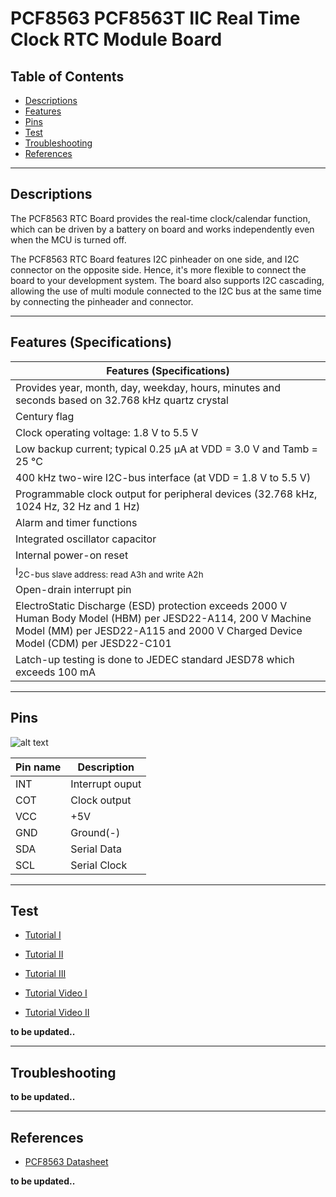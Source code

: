 # PCF8563 PCF8563T IIC Real Time Clock RTC Module Board

## Table of Contents

-   [Descriptions](#descriptions)
-   [Features](#features)
-   [Pins](#pins)
-   [Test](#test)
-   [Troubleshooting](#troubleshooting)
-   [References](#references)

---

## Descriptions

The PCF8563 RTC Board provides the real-time clock/calendar function, which can be driven by a battery on board and works independently even when the MCU is turned off.

The PCF8563 RTC Board features I2C pinheader on one side, and I2C connector on the opposite side. Hence, it's more flexible to connect the board to your development system. The board also supports I2C cascading, allowing the use of multi module connected to the I2C bus at the same time by connecting the pinheader and connector.

---

## Features (Specifications)

| Features (Specifications)                                                                                                                                                                      |
| ---------------------------------------------------------------------------------------------------------------------------------------------------------------------------------------------- |
| Provides year, month, day, weekday, hours, minutes and seconds based on 32.768 kHz quartz crystal                                                                                              |
| Century flag                                                                                                                                                                                   |
| Clock operating voltage: 1.8 V to 5.5 V                                                                                                                                                        |
| Low backup current; typical 0.25 µA at VDD = 3.0 V and Tamb = 25 °C                                                                                                                            |
| 400 kHz two-wire I2C-bus interface (at VDD = 1.8 V to 5.5 V)                                                                                                                                   |
| Programmable clock output for peripheral devices (32.768 kHz, 1024 Hz, 32 Hz and 1 Hz)                                                                                                         |
| Alarm and timer functions                                                                                                                                                                      |
| Integrated oscillator capacitor                                                                                                                                                                |
| Internal power-on reset                                                                                                                                                                        |
| I<sub>2</sup>C-bus slave address: read A3h and write A2h                                                                                                                                       |
| Open-drain interrupt pin                                                                                                                                                                       |
| ElectroStatic Discharge (ESD) protection exceeds 2000 V Human Body Model (HBM) per JESD22-A114, 200 V Machine Model (MM) per JESD22-A115 and 2000 V Charged Device Model (CDM) per JESD22-C101 |
| Latch-up testing is done to JEDEC standard JESD78 which exceeds 100 mA                                                                                                                         |

---

## Pins

![alt text](https://bit.ly/2QeNxMK 'RTC')

| Pin name | Description     |
| -------- | --------------- |
| INT      | Interrupt ouput |
| COT      | Clock output    |
| VCC      | +5V             |
| GND      | Ground(-)       |
| SDA      | Serial Data     |
| SCL      | Serial Clock    |

---

## Test

-   [Tutorial I](https://bit.ly/3wPDvm6)
-   [Tutorial II](http://bit.ly/PCF8563-RTC)
-   [Tutorial III](https://bit.ly/3tjOrq4)

-   [Tutorial Video I](https://youtu.be/5g67CtiTRVA)
-   [Tutorial Video II](https://youtu.be/NEbl6TJaG-o)

**to be updated..**

---

## Troubleshooting

**to be updated..**

---

## References

-   [PCF8563 Datasheet](https://bit.ly/3g6B48A)

**to be updated..**
